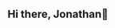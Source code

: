 ## Hi there, Jonathan👋

<!--
**isolutionsecurity/isolutionsecurity** is a Cybersecurity Analyst & Bug Bounty Hunter

🔐 Specializing in security testing & evaluation, Web App Security, Pentest, Automation, and Vulnerability Research  
🛠️ Builder of Open-Source Security Tools | 📝 Writer of Technical Exploits

Featured Projects:

- 🔭 I’m currently working on ...
- 🌱 I’m currently learning ...
- 👯 I’m looking to collaborate on ...
- 🤔 I’m looking for help with ...
- 💬 Ask me about ...
- 📫 How to reach me: ...
- 😄 Pronouns: ...
- ⚡ Fun fact: ...
-->

